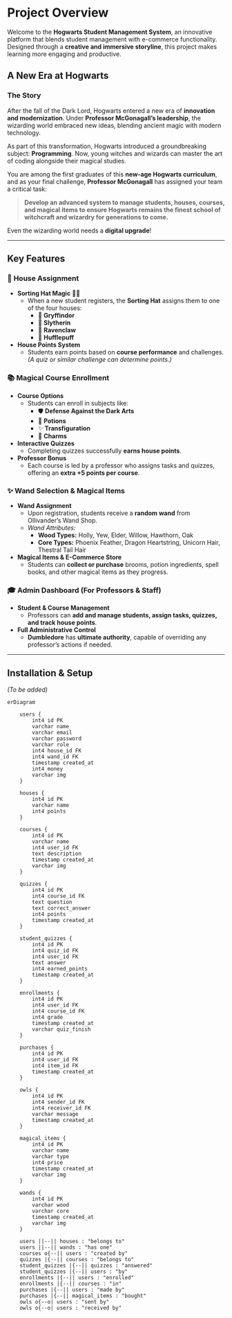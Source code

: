 # **Project Overview**  
Welcome to the **Hogwarts Student Management System**, an innovative platform that blends student management with e-commerce functionality. Designed through a **creative and immersive storyline**, this project makes learning more engaging and productive.  

## **A New Era at Hogwarts**  

### **The Story**  
After the fall of the Dark Lord, Hogwarts entered a new era of **innovation and modernization**. Under **Professor McGonagall’s leadership**, the wizarding world embraced new ideas, blending ancient magic with modern technology.  

As part of this transformation, Hogwarts introduced a groundbreaking subject: **Programming**. Now, young witches and wizards can master the art of coding alongside their magical studies.  

You are among the first graduates of this **new-age Hogwarts curriculum**, and as your final challenge, **Professor McGonagall** has assigned your team a critical task:  

> **Develop an advanced system to manage students, houses, courses, and magical items to ensure Hogwarts remains the finest school of witchcraft and wizardry for generations to come.**  

Even the wizarding world needs a **digital upgrade**!  

---

## **Key Features**  

### 🏰 **House Assignment**  
- **Sorting Hat Magic** 🧙‍♂️  
  - When a new student registers, the **Sorting Hat** assigns them to one of the four houses:  
    - 🦁 **Gryffindor**  
    - 🐍 **Slytherin**  
    - 🦅 **Ravenclaw**  
    - 🦡 **Hufflepuff**  
- **House Points System**  
  - Students earn points based on **course performance** and challenges. *(A quiz or similar challenge can determine points.)*  

### 📚 **Magical Course Enrollment**  
- **Course Options**  
  - Students can enroll in subjects like:  
    - 🛡 **Defense Against the Dark Arts**  
    - 🧪 **Potions**  
    - ✨ **Transfiguration**  
    - 📖 **Charms**  
- **Interactive Quizzes**  
  - Completing quizzes successfully **earns house points**.  
- **Professor Bonus**  
  - Each course is led by a professor who assigns tasks and quizzes, offering an **extra +5 points per course**.  

### ✨ **Wand Selection & Magical Items**  
- **Wand Assignment**  
  - Upon registration, students receive a **random wand** from Ollivander’s Wand Shop.  
  - *Wand Attributes:*  
    - **Wood Types:** Holly, Yew, Elder, Willow, Hawthorn, Oak  
    - **Core Types:** Phoenix Feather, Dragon Heartstring, Unicorn Hair, Thestral Tail Hair  
- **Magical Items & E-Commerce Store**  
  - Students can **collect or purchase** brooms, potion ingredients, spell books, and other magical items as they progress.  

### 🎓 **Admin Dashboard (For Professors & Staff)**  
- **Student & Course Management**  
  - Professors can **add and manage students, assign tasks, quizzes, and track house points**.  
- **Full Administrative Control**  
  - **Dumbledore** has **ultimate authority**, capable of overriding any professor’s actions if needed.  

---

## **Installation & Setup**  
*(To be added)*  

```mermaid
erDiagram

    users {
        int4 id PK
        varchar name
        varchar email
        varchar password
        varchar role
        int4 house_id FK
        int4 wand_id FK
        timestamp created_at
        int4 money
        varchar img
    }

    houses {
        int4 id PK
        varchar name
        int4 points
    }

    courses {
        int4 id PK
        varchar name
        int4 user_id FK
        text description
        timestamp created_at
        varchar img
    }

    quizzes {
        int4 id PK
        int4 course_id FK
        text question
        text correct_answer
        int4 points
        timestamp created_at
    }

    student_quizzes {
        int4 id PK
        int4 quiz_id FK
        int4 user_id FK
        text answer
        int4 earned_points
        timestamp created_at
    }

    enrollments {
        int4 id PK
        int4 user_id FK
        int4 course_id FK
        int4 grade
        timestamp created_at
        varchar quiz_finish
    }

    purchases {
        int4 id PK
        int4 user_id FK
        int4 item_id FK
        timestamp created_at
    }

    owls {
        int4 id PK
        int4 sender_id FK
        int4 receiver_id FK
        varchar message
        timestamp created_at
    }

    magical_items {
        int4 id PK
        varchar name
        varchar type
        int4 price
        timestamp created_at
        varchar img
    }

    wands {
        int4 id PK
        varchar wood
        varchar core
        timestamp created_at
        varchar img
    }

    users ||--|| houses : "belongs to"
    users ||--|| wands : "has one"
    courses o{--|| users : "created by"
    quizzes |{--|| courses : "belongs to"
    student_quizzes |{--|| quizzes : "answered"
    student_quizzes |{--|| users : "by"
    enrollments |{--|| users : "enrolled"
    enrollments |{--|| courses : "in"
    purchases |{--|| users : "made by"
    purchases |{--|| magical_items : "bought"
    owls o{--o| users : "sent by" 
    owls o{--o| users : "received by" 

```